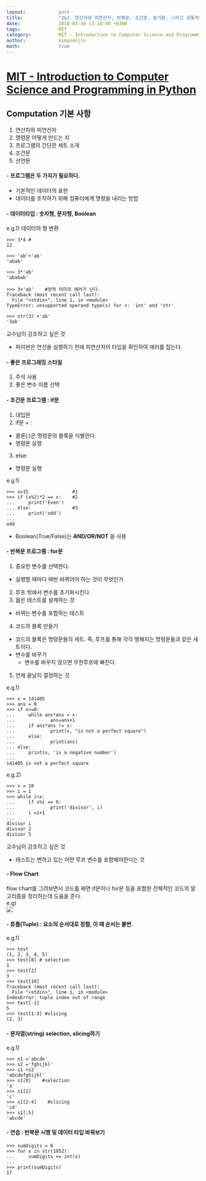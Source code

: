 ```yaml
---
layout:            post
title:             "2&3. 연산자와 피연산자, 반복문, 조건문, 분기문, 그리고 공통적인 코드 패턴과 반복적인 프로그램"
date:              2018-03-30 13:10:00 +0300
tags:              MIT
category:          MIT - Introduction to Computer Science and Programming in Python
author:            kimyoonjin
math:              true
---
```

# [MIT - Introduction to Computer Science and Programming in Python](https://www.inflearn.com/course/mit-%EA%B3%B5%EA%B0%9C%EA%B0%95%EC%A2%8C-python/)


## Computation 기본 사항

1. 연산자와 피연산자
2. 명령문 어떻게 만드는 지
3. 프로그램의 간단한 세트 소개
4. 조건문
5. 선언문

#### - 프로그램은 두 가지가 필요하다.
- 기본적인 데이터의 표현
- 데이터를 조작하기 위해 컴퓨터에게 명령을 내리는 방법

#### - 데이터타입  : 숫자형, 문자형, Boolean

e.g.1) 데이터의 형 변환  

```
>>> 3*4 #
12

>>> 'ab'+'ab'
'abab'

>>> 3*'ab'
'ababab'

>>> 3+'ab'    #정적 의미의 에러가 난다.
Traceback (most recent call last):
  File "<stdin>", line 1, in <module>
TypeError: unsupported operand type(s) for +: 'int' and 'str'

>>> str(3) +'ab'
'3ab'

```

교수님이 강조하고 싶은 것
- 파이썬은 연산을 실행하기 전에 피연산자의 타입을 확인하여 에러를 잡는다.

#### - 좋은 프로그래밍 스타일
1. 주석 사용
2. 좋은 변수 이름 선택

#### - 조건문 프로그램 : if문

1. 대입문
2. if문 + :
  - 콜론(:)은 명령문의 블록을 식별한다.
  - 명령문 실행
3. else:
  - 명령문 실행

e.g.1)
```
>>> x=15                #1
>>> if (x%2)*2 == x:    #2
...     print('Even')
... else:               #3
...     print('odd')
...
odd
```
* Boolean(True/False)는 **AND/OR/NOT** 을 사용

#### - 반복문 프로그램 : for문
1. 중요한 변수를 선택한다.
  - 실행할 때마다 매번 바뀌어야 하는 것이 무엇인가
2. 루프 밖에서 변수를 초기화시킨다.
3. 옳은 테스트를 설계하는 것
  - 바뀌는 변수를 포함하는 테스트
4. 코드의 블록 만들기
  - 코드의 블록은 명령문들의 세트. 즉, 루프를  통해 각각 행해지는 명령문들과 같은 세트이다.
  - 변수를 바꾸기
    -  변수를 바꾸지 않으면 무한루프에 빠진다.
5. 언제 끝날지 결정하는 것

e.g.1)
```
>>> x = 141405
>>> ans = 0
>>> if x>=0:
...     while ans*ans < x:
...             ans=ans+1
...     if ans*ans != x:
...             print(x, "is not a perfect square")
...     else:
...             print(ans)
... else:
...     print(x, 'is a negative number')
...
141405 is not a perfect square
```
e.g.2)
```
>>> x = 10
>>> i = 1
>>> while i<x:
...     if x%i == 0:
...             print('divisor', i)
...     i =i+1
...
divisor 1
divisor 2
divisor 5
```
교수님이 강조하고 싶은 것
- 테스트는 변하고 있는 어떤 루프 변수를 포함해야한다는 것

#### - Flow Chart
flow chart를 그려보면서 코드를 짜면 if문이나 for문 등을 포함한 전체적인 코드의 알고리즘을 정리하는데 도움을 준다.  
e.g)  
<img src = "https://upload.wikimedia.org/wikipedia/commons/thumb/9/91/LampFlowchart.svg/220px-LampFlowchart.svg.png">

#### - 튜플(Tuple) : 요소의  순서대로 정렬, 이 때 순서는 불변.

e.g.1)
```
>>> test
(1, 2, 3, 4, 5)
>>> test[0] # selection
1
>>> test[2]
3
>>> test[10]
Traceback (most recent call last):
  File "<stdin>", line 1, in <module>
IndexError: tuple index out of range
>>> test[-1]
5
>>> test[1:3] #slicing
(2, 3)
```
#### - 문자열(string) selection, slicing하기
e.g.1)
```
>>> s1 ='abcde'
>>> s2 ='fghijkl'
>>> s1 +s2
'abcdefghijkl'
>>> s1[0]    #selection
'a'
>>> s1[2]
'c'
>>> s1[2:4]    #slicing
'cd'
>>> s1[:5]
'abcde'
```
#### - 연습 : 반복문 시행 및 데이터 타입 바꿔보기
```
>>> sumDigits = 0
>>> for x in str(1952):
...     sumDigits += int(x)
...
>>> print(sumDigits)
17
```
